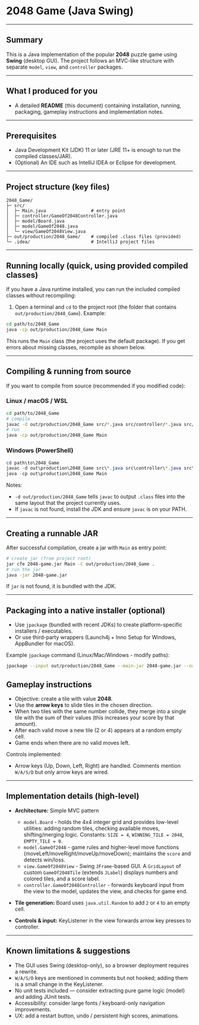 # 2048 Game (Java Swing)

---

## Summary

This is a Java implementation of the popular **2048** puzzle game using **Swing** (desktop GUI). The project follows an MVC-like structure with separate `model`, `view`, and `controller` packages.

---

## What I produced for you

* A detailed **README** (this document) containing installation, running, packaging, gameplay instructions and implementation notes.

---

## Prerequisites

* Java Development Kit (JDK) 11 or later (JRE 11+ is enough to run the compiled classes/JAR).
* (Optional) An IDE such as IntelliJ IDEA or Eclipse for development.

---

## Project structure (key files)

```
2048_Game/
├─ src/
│  ├─ Main.java                 # entry point
│  ├─ controller/GameOf2048Controller.java
│  ├─ model/Board.java
│  ├─ model/GameOf2048.java
│  └─ view/GameOf2048View.java
├─ out/production/2048_Game/    # compiled .class files (provided)
└─ .idea/                       # IntelliJ project files
```

---

## Running locally (quick, using provided compiled classes)

If you have a Java runtime installed, you can run the included compiled classes without recompiling:

1. Open a terminal and `cd` to the project root (the folder that contains `out/production/2048_Game`). Example:

```bash
cd path/to/2048_Game
java -cp out/production/2048_Game Main
```

This runs the `Main` class (the project uses the default package). If you get errors about missing classes, recompile as shown below.

---

## Compiling & running from source

If you want to compile from source (recommended if you modified code):

### Linux / macOS / WSL

```bash
cd path/to/2048_Game
# compile
javac -d out/production/2048_Game src/*.java src/controller/*.java src/model/*.java src/view/*.java
# run
java -cp out/production/2048_Game Main
```

### Windows (PowerShell)

```powershell
cd path\to\2048_Game
javac -d out\production\2048_Game src\*.java src\controller\*.java src\model\*.java src\view\*.java
java -cp out\production\2048_Game Main
```

Notes:

* `-d out/production/2048_Game` tells `javac` to output `.class` files into the same layout that the project currently uses.
* If `javac` is not found, install the JDK and ensure `javac` is on your PATH.

---

## Creating a runnable JAR

After successful compilation, create a jar with `Main` as entry point:

```bash
# create jar (from project root)
jar cfe 2048-game.jar Main -C out/production/2048_Game .
# run the jar
java -jar 2048-game.jar
```

If `jar` is not found, it is bundled with the JDK.

---

## Packaging into a native installer (optional)

* Use `jpackage` (bundled with recent JDKs) to create platform-specific installers / executables.
* Or use third-party wrappers (Launch4j + Inno Setup for Windows, AppBundler for macOS).

Example `jpackage` command (Linux/Mac/Windows - modify paths):

```bash
jpackage --input out/production/2048_Game --main-jar 2048-game.jar --name 2048Game --main-class Main --type app-image
```

## Gameplay instructions

* Objective: create a tile with value **2048**.
* Use the **arrow keys** to slide tiles in the chosen direction.
* When two tiles with the same number collide, they merge into a single tile with the sum of their values (this increases your score by that amount).
* After each valid move a new tile (2 or 4) appears at a random empty cell.
* Game ends when there are no valid moves left.

Controls implemented:

* Arrow keys (Up, Down, Left, Right) are handled. Comments mention `W/A/S/D` but only arrow keys are wired.

---

## Implementation details (high-level)

* **Architecture:** Simple MVC pattern

  * `model.Board` - holds the 4x4 integer grid and provides low-level utilities: adding random tiles, checking available moves, shifting/merging logic. Constants: `SIZE = 4`, `WINNING_TILE = 2048`, `EMPTY_TILE = 0`.
  * `model.GameOf2048` - game rules and higher-level move functions (moveLeft/moveRight/moveUp/moveDown); maintains the `score` and detects win/loss.
  * `view.GameOf2048View` - Swing `JFrame`-based GUI. A `GridLayout` of custom `GameOf2048Tile` (extends `JLabel`) displays numbers and colored tiles, and a score label.
  * `controller.GameOf2048Controller` - forwards keyboard input from the view to the model, updates the view, and checks for game end.

* **Tile generation:** Board uses `java.util.Random` to add `2` or `4` to an empty cell.

* **Controls & input:** KeyListener in the view forwards arrow key presses to controller.

---

## Known limitations & suggestions

* The GUI uses Swing (desktop-only), so a browser deployment requires a rewrite.
* `W/A/S/D` keys are mentioned in comments but not hooked; adding them is a small change in the KeyListener.
* No unit tests included — consider extracting pure game logic (model) and adding JUnit tests.
* Accessibility: consider large fonts / keyboard-only navigation improvements.
* UX: add a restart button, undo / persistent high scores, animations.
